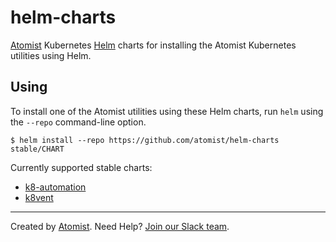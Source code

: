 # helm-charts

[Atomist][atomist] Kubernetes [Helm][helm] charts for installing the
Atomist Kubernetes utilities using Helm.

[helm]: https://helm.sh/ (Helm - Package Manager for Kubernetes)

## Using

To install one of the Atomist utilities using these Helm charts, run
`helm` using the `--repo` command-line option.

```
$ helm install --repo https://github.com/atomist/helm-charts stable/CHART
```

Currently supported stable charts:

-   [k8-automation][]
-   [k8vent][]

[k8-automation]: https://github.com/atomist/helm-charts/blob/master/stable/k8-automation#readme
[k8vent]: https://github.com/atomist/helm-charts/blob/master/stable/k8vent#readme

---

Created by [Atomist][atomist].
Need Help?  [Join our Slack team][slack].

[atomist]: https://atomist.com/ (Atomist - How Teams Deliver Software)
[slack]: https://join.atomist.com/ (Atomist Community Slack)
